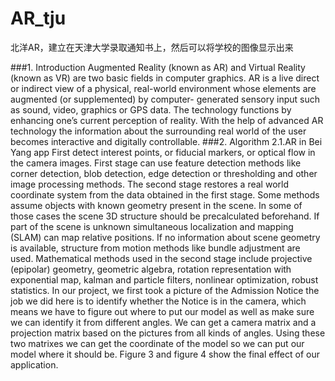 # AR_tju
北洋AR，建立在天津大学录取通知书上，然后可以将学校的图像显示出来

###1. IntroductionAugmented Reality (known as AR) and Virtual Reality (known as VR) are two basic fields in computer graphics.AR is a live direct or indirect view of a physical, real-world environment whose elements are augmented (or supplemented) by computer- generated sensory input such as sound, video, graphics or GPS data. The technology functions by enhancing one’s current perception of reality. With the help of advanced AR technology the information about the surrounding real world of the user becomes interactive and digitally controllable. 
###2. Algorithm2.1.AR in Bei Yang appFirst detect interest points, or fiducial markers, or optical flow in the camera images. First stage can use feature detection methods like corner detection, blob detection, edge detection or thresholding and other image processing methods. The second stage restores a real world coordinate system from the data obtained in the first stage. Some methods assume objects with known geometry present in the scene. In some of those cases the scene 3D structure should be precalculated beforehand. If part of the scene is unknown simultaneous localization and mapping (SLAM) can map relative positions. If no information about scene geometry is available,
structure from motion methods like bundle adjustment are used. Mathematical methods used in the second stage include projective (epipolar) geometry, geometric algebra, rotation representation with exponential map, kalman and particle filters, nonlinear optimization, robust statistics.In our project, we first took a picture of the Admission Notice the job we did here is to identify whether the Notice is in the camera, which means we have to figure out where to put our model as well as make sure we can identify it from different angles. We can get a camera matrix and a projection matrix based on the pictures from all kinds of angles. Using these two matrixes we can get the coordinate of the model so we can put our model where it should be. Figure 3 and figure 4 show the final effect of our application.

